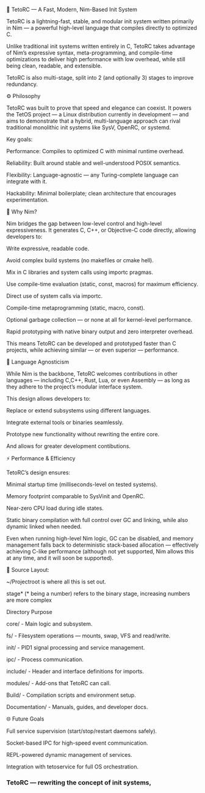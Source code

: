🧠 TetoRC — A Fast, Modern, Nim-Based Init System

TetoRC is a lightning-fast, stable, and modular init system written primarily in Nim — a powerful high-level language that compiles directly to optimized C.

Unlike traditional init systems written entirely in C, TetoRC takes advantage of Nim’s expressive syntax, meta-programming, and compile-time optimizations to deliver high performance with low overhead, while still being clean, readable, and extensible.

TetoRC is also multi-stage, split into 2 (and optionally 3) stages to improve redundancy.

⚙️ Philosophy

TetoRC was built to prove that speed and elegance can coexist.
It powers the TetOS project — a Linux distribution currently in development — and aims to demonstrate that a hybrid, multi-language approach can rival traditional monolithic init systems like SysV, OpenRC, or systemd.

Key goals:

Performance: Compiles to optimized C with minimal runtime overhead.

Reliability: Built around stable and well-understood POSIX semantics.

Flexibility: Language-agnostic — any Turing-complete language can integrate with it.

Hackability: Minimal boilerplate; clean architecture that encourages experimentation.


🚀 Why Nim?

Nim bridges the gap between low-level control and high-level expressiveness.
It generates C, C++, or Objective-C code directly, allowing developers to:

Write expressive, readable code.

Avoid complex build systems (no makefiles or cmake hell).

Mix in C libraries and system calls using importc pragmas.

Use compile-time evaluation (static, const, macros) for maximum efficiency.

Direct use of system calls via importc.

Compile-time metaprogramming (static, macro, const).

Optional garbage collection — or none at all for kernel-level performance.

Rapid prototyping with native binary output and zero interpreter overhead.

This means TetoRC can be developed and prototyped faster than C projects, while achieving similar — or even superior — performance.


🧬 Language Agnosticism

While Nim is the backbone, TetoRC welcomes contributions in other languages — including C,C++, Rust, Lua, or even Assembly — as long as they adhere to the project’s modular interface system.

This design allows developers to:

Replace or extend subsystems using different languages.

Integrate external tools or binaries seamlessly.

Prototype new functionality without rewriting the entire core.

And allows for greater development contibutions.


⚡ Performance & Efficiency

TetoRC’s design ensures:

Minimal startup time (milliseconds-level on tested systems).

Memory footprint comparable to SysVinit and OpenRC.

Near-zero CPU load during idle states.

Static binary compilation with full control over GC and linking, while also dynamic linked when needed.

Even when running high-level Nim logic, GC can be disabled, and memory management falls back to deterministic stack-based allocation — effectively achieving C-like performance (although not yet supported, Nim allows this at any time, and it will soon be supported).

🧩 Source Layout:

~/Projectroot is where all this is set out.

stage* (* being a number) refers to the binary stage, increasing numbers are more complex

Directory	Purpose

core/ -	Main logic and subsystem.

fs/	- Filesystem operations — mounts, swap, VFS and read/write.

init/ - PID1 signal processing and service management.

ipc/ - Process communication.

include/ - Header and interface definitions for imports.

modules/ - Add-ons that TetoRC can call.

Build/ - Compilation scripts and environment setup.

Documentation/ - Manuals, guides, and developer docs.


🌐 Future Goals

Full service supervision (start/stop/restart daemons safely).

Socket-based IPC for high-speed event communication.

REPL-powered dynamic management of services.

Integration with tetoservice for full OS orchestration.

### TetoRC — rewriting the concept of init systems,
